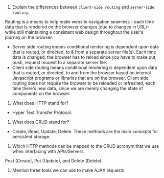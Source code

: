 1.  Explain the differences between `client-side routing` and `server-side routing`.

Routing is a means to help make website navigation seamless - each time data that is rendered on the browser changes (due to changes in URL)-  while still maintaining a consistent web design throughout the user's journey on the browser.   

* Server side routing means conditional rendering is dependent upon data that is routed, or directed, to & from a separate server file(s). Each time data is changed, the browser has to reload since you have to make put, push, request reuqest to a separate server file.
* Client side routing means conditional rendering is dependent upon data that is routed, or directed, to and from the browser based on internal Javascript programs or libraries that are on the browser. Client side routing does not require the browser to be reloaded or refreshed, each time there's new data, since we are merely
changing the state of components on the browser. 

1.  What does HTTP stand for?

*  Hyper Text Transfer Protocol.

1.  What does CRUD stand for?

* Create, Read, Update, Delete. These methods are the main concepts for persistent storage. 

1.  Which HTTP methods can be mapped to the CRUD acronym that we use when interfacing with APIs/Servers.

Post (Create), Put (Update), and Delete (Delete).

1.  Mention three tools we can use to make AJAX requests